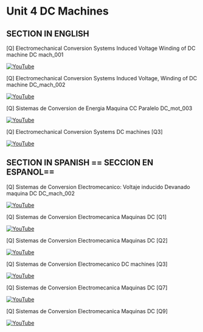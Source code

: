 # Unit 4 DC Machines

## SECTION IN ENGLISH

[Q] Electromechanical Conversion Systems Induced Voltage Winding of DC machine DC mach_001

[![YouTube](http://i.ytimg.com/vi/94fw9E55Fhs/hqdefault.jpg)](https://www.youtube.com/watch?v=94fw9E55Fhs)

[Q] Electromechanical Conversion Systems Induced Voltage, Winding of DC machine DC_mach_002

[![YouTube](http://i.ytimg.com/vi/ILqnjpqn69k/hqdefault.jpg)](https://www.youtube.com/watch?v=ILqnjpqn69k)

[Q] Sistemas de Conversion de Energia Maquina CC Paralelo DC_mot_003

[![YouTube](http://i.ytimg.com/vi/deKWX3ZfbCE/hqdefault.jpg)](https://www.youtube.com/watch?v=deKWX3ZfbCE)

[Q] Electromechanical Conversion Systems DC machines [Q3]

[![YouTube](http://i.ytimg.com/vi/hMqzEVi3yWg/hqdefault.jpg)](https://www.youtube.com/watch?v=hMqzEVi3yWg)

## SECTION IN SPANISH == SECCION EN ESPANOL==

[Q] Sistemas de Conversion Electromecanico: Voltaje inducido Devanado maquina DC  DC_mach_002 

[![YouTube](http://i.ytimg.com/vi/yyUpQFDrads/hqdefault.jpg)](https://www.youtube.com/watch?v=yyUpQFDrads)

[Q] Sistemas de Conversion Electromecanica Maquinas DC  [Q1]

[![YouTube](http://i.ytimg.com/vi/tNhRJSEmdDM/hqdefault.jpg)](https://www.youtube.com/watch?v=tNhRJSEmdDM)

[Q] Sistemas de Conversion Electromecanica Maquinas DC [Q2]

[![YouTube](http://i.ytimg.com/vi/FD7QnfHxdTE/hqdefault.jpg)](https://www.youtube.com/watch?v=FD7QnfHxdTE)

[Q] Sistemas de Conversion Electromecanico DC machines [Q3]

[![YouTube](http://i.ytimg.com/vi/WMG2FjCxZlY/hqdefault.jpg)](https://www.youtube.com/watch?v=WMG2FjCxZlY)

[Q] Sistemas de Conversion Electromecanica Maquinas DC  [Q7] 

[![YouTube](http://i.ytimg.com/vi/1NUx_E-BWmU/hqdefault.jpg)](https://www.youtube.com/watch?v=1NUx_E-BWmU)

[Q] Sistemas de Conversion Electromecanica Maquinas DC [Q9]

[![YouTube](http://i.ytimg.com/vi/scuD8SGVpyw/hqdefault.jpg)](https://www.youtube.com/watch?v=scuD8SGVpyw)

